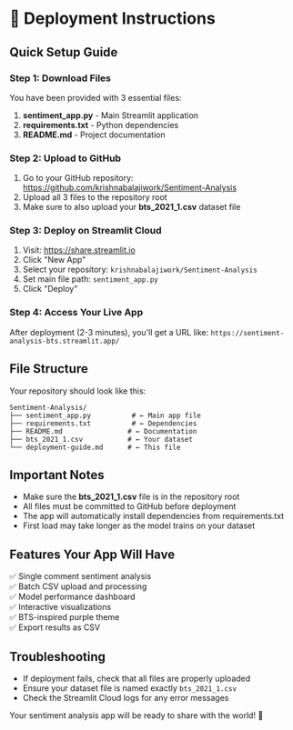 # 📁 Deployment Instructions

## Quick Setup Guide

### Step 1: Download Files
You have been provided with 3 essential files:
1. **sentiment_app.py** - Main Streamlit application
2. **requirements.txt** - Python dependencies 
3. **README.md** - Project documentation

### Step 2: Upload to GitHub
1. Go to your GitHub repository: https://github.com/krishnabalajiwork/Sentiment-Analysis
2. Upload all 3 files to the repository root
3. Make sure to also upload your **bts_2021_1.csv** dataset file

### Step 3: Deploy on Streamlit Cloud
1. Visit: https://share.streamlit.io
2. Click "New App"
3. Select your repository: `krishnabalajiwork/Sentiment-Analysis`
4. Set main file path: `sentiment_app.py`
5. Click "Deploy"

### Step 4: Access Your Live App
After deployment (2-3 minutes), you'll get a URL like:
`https://sentiment-analysis-bts.streamlit.app/`

## File Structure
Your repository should look like this:
```
Sentiment-Analysis/
├── sentiment_app.py          # ← Main app file
├── requirements.txt          # ← Dependencies
├── README.md                # ← Documentation  
├── bts_2021_1.csv           # ← Your dataset
└── deployment-guide.md      # ← This file
```

## Important Notes
- Make sure the **bts_2021_1.csv** file is in the repository root
- All files must be committed to GitHub before deployment
- The app will automatically install dependencies from requirements.txt
- First load may take longer as the model trains on your dataset

## Features Your App Will Have
✅ Single comment sentiment analysis  
✅ Batch CSV upload and processing  
✅ Model performance dashboard  
✅ Interactive visualizations  
✅ BTS-inspired purple theme  
✅ Export results as CSV  

## Troubleshooting
- If deployment fails, check that all files are properly uploaded
- Ensure your dataset file is named exactly `bts_2021_1.csv`
- Check the Streamlit Cloud logs for any error messages

Your sentiment analysis app will be ready to share with the world! 🎉